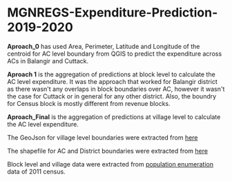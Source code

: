 # MGNREGS-Expenditure-Prediction-2019-2020
**Aproach_0** has used Area, Perimeter, Latitude and Longitude of the centroid for AC level boundary from QGIS to predict the expenditure across ACs in Balangir and Cuttack. 

**Aproach 1** is the aggregation of predictions at block level to calculate the AC level expenditure. It was the approach that worked for Balangir district as there wasn't any overlaps in block boundaries over AC, however it wasn't the case for Cuttack or in general for any other district. Also, the boundry for Census block is mostly different from revenue blocks.

**Aproach_Final** is the aggregation of predictions at village level to calculate the AC level expenditure. 

The GeoJson for village level boundaries were extracted from [here](https://github.com/datameet/indian_village_boundaries)

The shapefile for AC and District boundaries were extracted from [here](https://github.com/datameet/maps/tree/master/assembly-constituencies)

Block level and village data were extracted from [population enumeration](https://censusindia.gov.in/2011census/population_enumeration.html) data of 2011 census.
